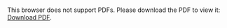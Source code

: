 <object data="https://www.dropbox.com/s/lzabzo5ilvzxrch/CV_newversion.pdf?dl=0" type="application/pdf" width="700px" height="700px">
    <embed src="https://www.dropbox.com/s/lzabzo5ilvzxrch/CV_newversion.pdf?dl=0">
        <p>This browser does not support PDFs. Please download the PDF to view it: <a href="http://yoursite.com/the.pdf">Download PDF</a>.</p>
    </embed>
</object>
